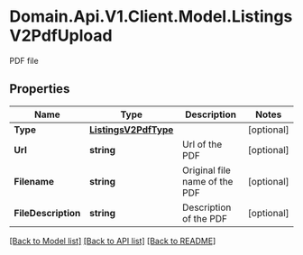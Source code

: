 # Domain.Api.V1.Client.Model.ListingsV2PdfUpload
PDF file
## Properties

Name | Type | Description | Notes
------------ | ------------- | ------------- | -------------
**Type** | [**ListingsV2PdfType**](ListingsV2PdfType.md) |  | [optional] 
**Url** | **string** | Url of the PDF | [optional] 
**Filename** | **string** | Original file name of the PDF | [optional] 
**FileDescription** | **string** | Description of the PDF | [optional] 

[[Back to Model list]](../README.md#documentation-for-models) [[Back to API list]](../README.md#documentation-for-api-endpoints) [[Back to README]](../README.md)

